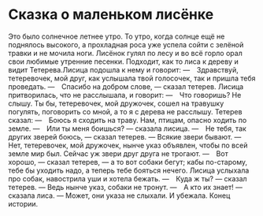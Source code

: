 Сказка о маленьком лисёнке
===============

Это было солнечное летнее утро. То утро, когда солнце ещё не поднялось высокого, а прохладная роса уже успела сойти с зелёной травки и не мочила ноги. Лисёнок гулял по лесу и во всё горло орал свои любимые утренние песенки. Подходит, как то лиса к дереву и видит Тетерева.Лисица подошла к нему и говорит:
— Здравствуй, тетеревочек, мой друг, как услышала твой голосочек, так и пришла тебя проведать.
— Спасибо на добром слове, — сказал тетерев.
Лисица притворилась, что не расслышала, и говорит:
— Что говоришь? Не слышу. Ты бы, тетеревочек, мой дружочек, сошел на травушку погулять, поговорить со мной, а то я с дерева не расслышу.
Тетерев сказал:
— Боюсь я сходить на траву. Нам, птицам, опасно ходить по земле.
— Или ты меня боишься? — сказала лисица.
— Не тебя, так других зверей боюсь, — сказал тетерев. — Всякие звери бывают.
— Нет, тетеревочек, мой дружочек, нынче указ объявлен, чтобы по всей земле мир был. Сейчас уж звери друг друга не трогают.
— Вот хорошо, — сказал тетерев, — а то вот собаки бегут; кабы по-старому, тебе бы уходить надо, а теперь тебе бояться нечего.
Лисица услыхала про собак, навострила уши и хотела бежать.
— Куда ж ты? — сказал тетерев. — Ведь нынче указ, собаки не тронут.
— А кто их знает! — сказала лиса. — Может, они указа не слыхали.
И убежала.
Конец истории.